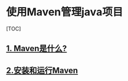 

# 使用Maven管理java项目

[TOC]

## [1. Maven是什么?](/07%20框架中间件工具/07%20开发工具/使用Maven管理java项目/What-is-Maven.md)

## [2.安装和运行Maven](/07%20框架中间件工具/07%20开发工具/使用Maven管理java项目/Maven-installation.md)


